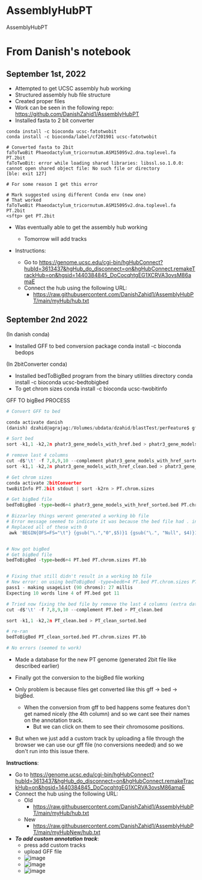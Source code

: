 # AssemblyHubPT
AssemblyHubPT


# From Danish's notebook 

## September 1st, 2022

- Attempted to get UCSC assembly hub working
- Structured assembly hub file structure 
- Created proper files
- Work can be seen in the following repo: https://github.com/DanishZahid1/AssemblyHubPT
- Installed fasta to 2 bit converter
```
conda install -c bioconda ucsc-fatotwobit
conda install -c bioconda/label/cf201901 ucsc-fatotwobit

# Converted fasta to 2bit
faToTwoBit Phaeodactylum_tricornutum.ASM15095v2.dna.toplevel.fa PT.2bit
faToTwoBit: error while loading shared libraries: libssl.so.1.0.0: cannot open shared object file: No such file or directory
[ble: exit 127]

# For some reason I get this error

# Mark suggested using different Conda env (new one)
# That worked
faToTwoBit Phaeodactylum_tricornutum.ASM15095v2.dna.toplevel.fa PT.2bit
<sftp> get PT.2bit

```

- Was eventually able to get the assembly hub working
	- Tomorrow will add tracks
	
- Instructions:
	- Go to https://genome.ucsc.edu/cgi-bin/hgHubConnect?hubId=3613437&hgHub_do_disconnect=on&hgHubConnect.remakeTrackHub=on&hgsid=1440384845_DoCocqhtgEG1XCRVA3ovsM86amaE
	- Connect the hub using the following URL:
		- https://raw.githubusercontent.com/DanishZahid1/AssemblyHubPT/main/myHub/hub.txt
		
		
## September 2nd 2022


(In danish conda)
- Installed GFF to bed conversion package
conda install -c bioconda bedops



(In 2bitConverter conda)
- Installed bedToBigBed program from the binary utilities directory
conda install -c bioconda ucsc-bedtobigbed
- To get chrom sizes
conda install -c bioconda ucsc-twobitinfo


GFF TO bigBed PROCESS
```python
# Convert GFF to bed

conda activate danish
(danish) dzahid@agrajag:/Volumes/ubdata/dzahid/blastTest/perFeature$ gff2bed < ../../seqFinderTool/phatr3_gene_models_with_href.gff3 > phatr3_gene_models_with_href.bed

# Sort bed
sort -k1,1 -k2,2n phatr3_gene_models_with_href.bed > phatr3_gene_models_with_href_sorted.bed

# remove last 4 columns
cut -d$'\t' -f 7,8,9,10 --complement phatr3_gene_models_with_href_sorted.bed > phatr3_gene_models_with_href_clean.bed
sort -k1,1 -k2,2n phatr3_gene_models_with_href_clean.bed > phatr3_gene_models_with_href_clean_sorted.bed

# Get chrom sizes
conda activate 2bitConverter
twoBitInfo PT.2bit stdout | sort -k2rn > PT.chrom.sizes

# Get bigBed file
bedToBigBed -type=bed6+4 phatr3_gene_models_with_href_sorted.bed PT.chrom.sizes phatr3_gene_models_with_href.bb

# Bizzarley things werent generated a working bb file
# Error message seemed to indicate it was because the bed file had . in it (in columns which it should not)
# Replaced all of these with 0
 awk 'BEGIN{OFS=FS="\t"} {gsub("\.","0",$5)}1 {gsub("\.", "Null", $4)}1' phatr3_gene_models_with_href_sorted.bed > PT.bed


# Now got bigBed
# Get bigBed file
bedToBigBed -type=bed6+4 PT.bed PT.chrom.sizes PT.bb


# Fixing that still didn't result in a working bb file
# New error: on using bedToBigBed -type=bed6+4 PT.bed PT.chrom.sizes PT.bb
pass1 - making usageList (90 chroms): 27 millis
Expecting 10 words line 4 of PT.bed got 11

# Tried now fixing the bed file by remove the last 4 columns (extra data that bed dosent usually have)
cut -d$'\t' -f 7,8,9,10 --complement PT.bed > PT_clean.bed

sort -k1,1 -k2,2n PT_clean.bed > PT_clean_sorted.bed

# re-ran
bedToBigBed PT_clean_sorted.bed PT.chrom.sizes PT.bb

# No errors (seemed to work)

```

- Made a database for the new PT genome (generated 2bit file like described earlier)

- Finally got the conversion to the bigBed file working 
- Only problem is because files get converted like this gff -> bed -> bigBed. 
	- When the conversion from gff to bed happens some features don't get named nicely (the 4th column) and so we cant see their names on the annotation track. 
		- But we can click on them to see their chromosome positions. 
- But when we just add a custom track by uploading a file through the browser we can use our gff file (no conversions needed) and so we don't run into this issue there.

**Instructions**:
- Go to https://genome.ucsc.edu/cgi-bin/hgHubConnect?hubId=3613437&hgHub_do_disconnect=on&hgHubConnect.remakeTrackHub=on&hgsid=1440384845_DoCocqhtgEG1XCRVA3ovsM86amaE
- Connect the hub using the following URL:
	- Old
		- https://raw.githubusercontent.com/DanishZahid1/AssemblyHubPT/main/myHub/hub.txt
	- New
		- https://raw.githubusercontent.com/DanishZahid1/AssemblyHubPT/main/myHubNew/hub.txt
- ***To add custom annotation track***:
	- press add custom tracks
	- upload GFF file
	- ![image](https://user-images.githubusercontent.com/97483486/188243178-f9b7fd68-930b-437b-b8c2-639e2c30687b.png)
	- ![image](https://user-images.githubusercontent.com/97483486/188243225-65b2e2d2-04f5-46b6-b0cd-2c1372d85088.png)
	- ![image](https://user-images.githubusercontent.com/97483486/188243320-a16338c8-7624-40e0-9160-5ea7f57d99f8.png)

